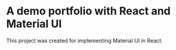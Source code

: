 # A demo portfolio with React and Material UI
<P> This project was created for implementing Material UI in React.</p>